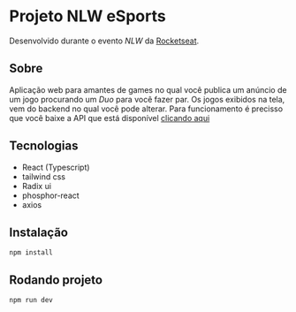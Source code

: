 # Projeto NLW eSports

Desenvolvido durante o evento *NLW* da [Rocketseat](https://www.rocketseat.com.br/).

## Sobre
Aplicação web para amantes de games no qual você publica um anúncio de um jogo procurando um *Duo* para você fazer par.
Os jogos exibidos na tela, vem do backend no qual você pode alterar. Para funcionamento é precisso que você baixe a API que está disponível [clicando aqui]()

## Tecnologias
* React (Typescript)
* tailwind  css
* Radix ui
* phosphor-react
* axios

## Instalação
 `npm install`

## Rodando projeto
 `npm run dev`